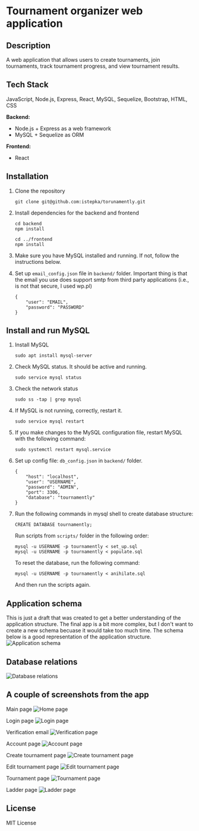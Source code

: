 # Tournament organizer web application

## Description
A web application that allows users to create tournaments, join tournaments, track tournament progress, and view tournament results.


## Tech Stack
JavaScript, Node.js, Express, React, MySQL, Sequelize, Bootstrap, HTML, CSS  

**Backend:**

- Node.js + Express as a web framework
- MySQL + Sequelize as ORM  

**Frontend:**  
- React 


## Installation
1. Clone the repository
    ```
    git clone git@github.com:istepka/torunamently.git
    ```
2. Install dependencies for the backend and frontend
    ```
    cd backend
    npm install

    cd ../frontend
    npm install
    ```
3. Make sure you have MySQL installed and running. If not, follow the instructions below.

4. Set up `email_config.json` file in `backend/` folder. 
    Important thing is that the email you use does support smtp from third party applications (i.e., is not that secure, I used wp.pl)
    ```
    {
        "user": "EMAIL",
        "password": "PASSWORD"
    }
    ```


## Install and run MySQL
1. Install MySQL
    ```
    sudo apt install mysql-server
    ```
2. Check MySQL status. It should be active and running.
    ```
    sudo service mysql status
    ```
3. Check the network status
    ```
    sudo ss -tap | grep mysql
    ```
4. If MySQL is not running, correctly, restart it.
    ```
    sudo service mysql restart
    ```
5. If you make changes to the MySQL configuration file, restart MySQL with the following command:
    ```
    sudo systemctl restart mysql.service
    ``` 

6. Set up config file: `db_config.json` in `backend/` folder. 
    ```
    {
        "host": "localhost",
        "user": "USERNAME",
        "password": "ADMIN",
        "port": 3306,
        "database": "tournamently"
    }
    ```

7. Run the following commands in mysql shell to create database structure:
    ```
    CREATE DATABASE tournamently;
    ```

    Run scripts from `scripts/` folder in the following order:
    ```
    mysql -u USERNAME -p tournamently < set_up.sql
    mysql -u USERNAME -p tournamently < populate.sql
    ```

    To reset the database, run the following command:
    ```
    mysql -u USERNAME -p tournamently < anihilate.sql
    ```

    And then run the scripts again.

## Application schema
This is just a draft that was created to get a better understanding of the application structure. The final app is a bit more complex, but I don't want to create a new schema becuase it would take too much time. The schema below is a good representation of the application structure.
![Application schema](images/app_scheme.png) 

## Database relations
![Database relations](images/db_scheme.png)

## A couple of screenshots from the app

Main page
![Home page](images/main.png)

Login page
![Login page](images/login.png)

Verification email 
![Verification page](images/verification.png)

Account page
![Account page](images/account.png)

Create tournament page
![Create tournament page](images/create.png)

Edit tournament page
![Edit tournament page](images/edit.png)

Tournament page
![Tournament page](images/tournament.png)

Ladder page
![Ladder page](images/ladder.png)





## License
MIT License
